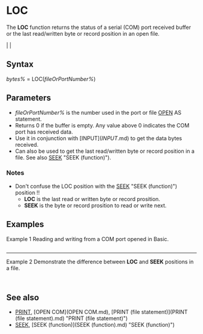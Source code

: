 # LOC

The **LOC** function returns the status of a serial (COM) port received buffer or the last read/written byte or record position in an open file.

  

|  |

## Syntax

*bytes%* = LOC(*fileOrPortNumber%*)
  

## Parameters

* *fileOrPortNumber%* is the number used in the port or file [OPEN](OPEN.md) AS statement.
* Returns 0 if the buffer is empty. Any value above 0 indicates the COM port has received data.
* Use it in conjunction with [INPUT$](INPUT$.md) to get the data bytes received.
* Can also be used to get the last read/written byte or record position in a file. See also [SEEK](SEEK.md) "SEEK (function)").

### Notes

* Don't confuse the LOC position with the [SEEK](SEEK.md) "SEEK (function)") position !!
	+ **LOC** is the last read or written byte or record prosition.
	+ **SEEK** is the byte or record prosition to read or write next.

  

## Examples

Example 1
Reading and writing from a COM port opened in Basic.

``` [OPEN](OPEN.md) "[COM](COM.md)1: 9600,N,8,1,OP0" [FOR](FOR.md) "FOR (file statement)") [RANDOM](RANDOM.md) [AS](AS.md) #1 [LEN](LEN.md) = 2048 ' random mode = input and output   [DO](DO.md): t$ = [INKEY$](INKEY$.md) ' get any transmit keypresses from user     [IF](IF.md) [LEN](LEN.md)(t$) [THEN](THEN.md) [PRINT](PRINT.md) "PRINT (file statement)") #1, t$ ' send keyboard byte to transmit buffer     bytes% = LOC(1) ' bytes in buffer     [IF](IF.md) bytes% [THEN](THEN.md) ' check receive buffer for data"       r$ = [INPUT$](INPUT$.md)(bytes%, 1)          ' get bytes in the receive buffer       [PRINT](PRINT.md) r$; ' print byte strings consecutively to screen"     [END IF](END IF.md)   [LOOP](LOOP.md) [UNTIL](UNTIL.md) t$ = [CHR$](CHR$.md)(27) 'escape key exit [CLOSE](CLOSE.md) #  
```

---

Example 2
Demonstrate the difference between **LOC** and **SEEK** positions in a file.

``` OPEN "readme.md" FOR BINARY AS #1  PRINT LOC(1) 'LOC returns 0, as we didn't read something yet PRINT SEEK(1) 'SEEK otherwise returns 1, as it's the first byte to read  GET #1, , a& 'now let's read a LONG (4 bytes)  PRINT LOC(1) 'now LOC returns 4, the last read byte PRINT SEEK(1) 'and SEEK returns 5 now, the next byte to read  CLOSE #1 END  
```

``` 0 1 4 5  
```

  

## See also

* [PRINT](PRINT.md), [OPEN COM](OPEN COM.md), [PRINT (file statement)](PRINT (file statement).md) "PRINT (file statement)")
* [SEEK](SEEK.md), [SEEK (function)](SEEK (function).md) "SEEK (function)")

  
